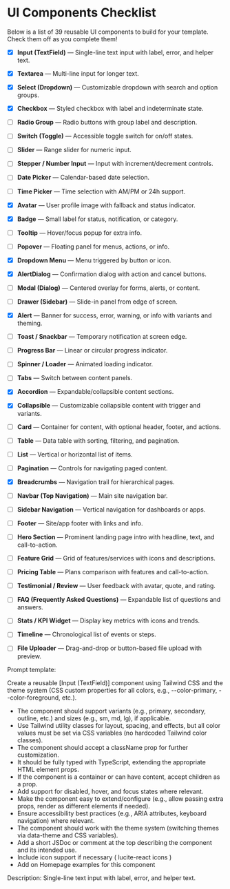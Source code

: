 # UI Components Checklist

Below is a list of 39 reusable UI components to build for your template. Check them off as you complete them!

- [x] **Input (TextField)** — Single-line text input with label, error, and helper text.
- [x] **Textarea** — Multi-line input for longer text.
- [x] **Select (Dropdown)** — Customizable dropdown with search and option groups.
- [x] **Checkbox** — Styled checkbox with label and indeterminate state.
- [ ] **Radio Group** — Radio buttons with group label and description.
- [ ] **Switch (Toggle)** — Accessible toggle switch for on/off states.
- [ ] **Slider** — Range slider for numeric input.
- [ ] **Stepper / Number Input** — Input with increment/decrement controls.
- [ ] **Date Picker** — Calendar-based date selection.
- [ ] **Time Picker** — Time selection with AM/PM or 24h support.
- [x] **Avatar** — User profile image with fallback and status indicator.
- [x] **Badge** — Small label for status, notification, or category.
- [ ] **Tooltip** — Hover/focus popup for extra info.
- [ ] **Popover** — Floating panel for menus, actions, or info.
- [x] **Dropdown Menu** — Menu triggered by button or icon.
- [x] **AlertDialog** — Confirmation dialog with action and cancel buttons.
- [ ] **Modal (Dialog)** — Centered overlay for forms, alerts, or content.
- [ ] **Drawer (Sidebar)** — Slide-in panel from edge of screen.
- [x] **Alert** — Banner for success, error, warning, or info with variants and theming.
- [ ] **Toast / Snackbar** — Temporary notification at screen edge.
- [ ] **Progress Bar** — Linear or circular progress indicator.
- [ ] **Spinner / Loader** — Animated loading indicator.
- [ ] **Tabs** — Switch between content panels.
- [x] **Accordion** — Expandable/collapsible content sections.
- [x] **Collapsible** — Customizable collapsible content with trigger and variants.
- [ ] **Card** — Container for content, with optional header, footer, and actions.
- [ ] **Table** — Data table with sorting, filtering, and pagination.
- [ ] **List** — Vertical or horizontal list of items.
- [ ] **Pagination** — Controls for navigating paged content.
- [x] **Breadcrumbs** — Navigation trail for hierarchical pages.
- [ ] **Navbar (Top Navigation)** — Main site navigation bar.
- [ ] **Sidebar Navigation** — Vertical navigation for dashboards or apps.
- [ ] **Footer** — Site/app footer with links and info.
- [ ] **Hero Section** — Prominent landing page intro with headline, text, and call-to-action.
- [ ] **Feature Grid** — Grid of features/services with icons and descriptions.
- [ ] **Pricing Table** — Plans comparison with features and call-to-action.
- [ ] **Testimonial / Review** — User feedback with avatar, quote, and rating.
- [ ] **FAQ (Frequently Asked Questions)** — Expandable list of questions and answers.
- [ ] **Stats / KPI Widget** — Display key metrics with icons and trends.
- [ ] **Timeline** — Chronological list of events or steps.
- [ ] **File Uploader** — Drag-and-drop or button-based file upload with preview. 




Prompt template: 

Create a reusable [Input (TextField)] component using Tailwind CSS and the theme system (CSS custom properties for all colors, e.g., --color-primary, --color-foreground, etc.).

- The component should support variants (e.g., primary, secondary, outline, etc.) and sizes (e.g., sm, md, lg), if applicable.
- Use Tailwind utility classes for layout, spacing, and effects, but all color values must be set via CSS variables (no hardcoded Tailwind color classes).
- The component should accept a className prop for further customization.
- It should be fully typed with TypeScript, extending the appropriate HTML element props.
- If the component is a container or can have content, accept children as a prop.
- Add support for disabled, hover, and focus states where relevant.
- Make the component easy to extend/configure (e.g., allow passing extra props, render as different elements if needed).
- Ensure accessibility best practices (e.g., ARIA attributes, keyboard navigation) where relevant.
- The component should work with the theme system (switching themes via data-theme and CSS variables).
- Add a short JSDoc or comment at the top describing the component and its intended use.
- Include icon support if necessary ( lucite-react icons )
- Add on Homepage examples for this component

Description:
Single-line text input with label, error, and helper text.